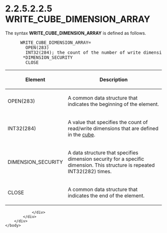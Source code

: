 <html dir="LTR" xmlns:mshelp="http://msdn.microsoft.com/mshelp" xmlns:ddue="http://ddue.schemas.microsoft.com/authoring/2003/5" xmlns:xlink="http://www.w3.org/1999/xlink" xmlns:tool="http://www.microsoft.com/tooltip">
    <head>
        <meta http-equiv="Content-Type" content="text/html; CHARSET=utf-8"></meta>
        <meta name="save" content="history"></meta>
        <title>2.2.5.2.2.5 WRITE_CUBE_DIMENSION_ARRAY</title>
        <xml>
            <mshelp:toctitle title="2.2.5.2.2.5 WRITE_CUBE_DIMENSION_ARRAY"></mshelp:toctitle>
            <mshelp:rltitle title="[MS-SSAS8]: WRITE_CUBE_DIMENSION_ARRAY"></mshelp:rltitle>
            <mshelp:keyword index="A" term="f51f2881-6ec5-4f36-9d4b-93642294ce0b"></mshelp:keyword>
            <mshelp:attr name="DCSext.ContentType" value="open specification"></mshelp:attr>
            <mshelp:attr name="AssetID" value="f51f2881-6ec5-4f36-9d4b-93642294ce0b"></mshelp:attr>
            <mshelp:attr name="TopicType" value="kbRef"></mshelp:attr>
            <mshelp:attr name="DCSext.Title" value="[MS-SSAS8]: WRITE_CUBE_DIMENSION_ARRAY" />
        </xml>
    </head>
    <body>
        <div id="header">
            <h1 class="heading">2.2.5.2.2.5 WRITE_CUBE_DIMENSION_ARRAY</h1>
        </div>
        <div id="mainSection">
            <div id="mainBody">
                <div id="allHistory" class="saveHistory"></div>
                <div id="sectionSection0" class="section" name="collapseableSection">
                    

<p>The syntax <b>WRITE_CUBE_DIMENSION_ARRAY</b> is defined as
follows.           </p>

<dl>
<dd>
<div><pre> WRITE_CUBE_DIMENSION_ARRAY=
   OPEN(283)
   INT32(284); the count of the number of write dimension security
  *DIMENSION_SECURITY
   CLOSE
</pre></div>
</dd></dl>

<table>
 <thead>
  <tr>
   <th>
   <p>Element</p>
   </th>
   <th>
   <p>Description</p>
   </th>
  </tr>
 </thead>
 <tr>
  <td>
  <p>OPEN(283)</p>
  </td>
  <td>
  <p>A common data structure that indicates the beginning
  of the element.</p>
  </td>
 </tr>
 <tr>
  <td>
  <p>INT32(284)</p>
  </td>
  <td>
  <p>A value that specifies the count of read/write
  dimensions that are defined in the <a href="c527450b-f5bd-424b-8c98-ba6365288f35.md#gt_a0c8d97b-322c-4117-8525-37e5f26751e7">cube</a>.</p>
  </td>
 </tr>
 <tr>
  <td>
  <p>DIMENSION_SECURITY</p>
  </td>
  <td>
  <p>A data structure that specifies dimension security for
  a specific dimension. This structure is repeated INT32(282) times.</p>
  </td>
 </tr>
 <tr>
  <td>
  <p>CLOSE</p>
  </td>
  <td>
  <p>A common data structure that indicates the end of the
  element.</p>
  </td>
 </tr>
</table>

<p> </p>


                </div>
            </div>
        </div>
    </body>
</html>